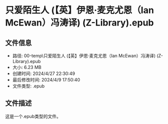 ﻿# 只爱陌生人 (【英】伊恩·麦克尤恩（Ian McEwan）冯涛译) (Z-Library).epub

## 文件信息
- 路径: 00-temp\只爱陌生人 (【英】伊恩·麦克尤恩（Ian McEwan）冯涛译) (Z-Library).epub
- 大小: 6.23 MB
- 创建时间: 2024/4/27 22:30:49
- 最后修改时间: 2024/4/9 17:50:40
- 文件类型: .epub

## 文件描述
这是一个.epub类型的文件。


